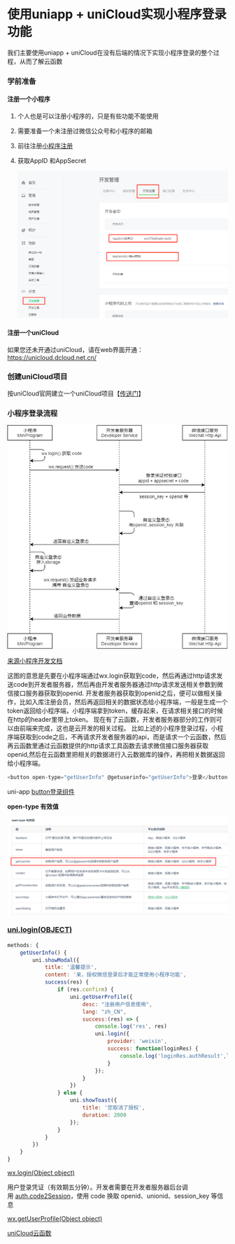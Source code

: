 # 使用uniapp + uniCloud实现小程序登录功能
我们主要使用uniapp + uniCloud在没有后端的情况下实现小程序登录的整个过程，从而了解云函数

### 学前准备

#### 注册一个小程序
1. 个人也是可以注册小程序的，只是有些功能不能使用

2. 需要准备一个未注册过微信公众号和小程序的邮箱

3. 前往注册[小程序注册](https://mp.weixin.qq.com/wxopen/waregister?action=step1&token=&lang=zh_CN)

4. 获取AppID 和AppSecret 

    ![](./md/mini-project.png)

#### 注册一个uniCloud

如果您还未开通过uniCloud，请在web界面开通：<https://unicloud.dcloud.net.cn/> 

### 创建uniCloud项目

按uniCloud官网建立一个uniCloud项目【[传送门](https://uniapp.dcloud.io/uniCloud/quickstart?id=%e5%88%9b%e5%bb%baunicloud%e9%a1%b9%e7%9b%ae)】

### 小程序登录流程

 ![](./md/api-login.2fcc9f35.jpg)

[来源小程序开发文档](https://developers.weixin.qq.com/miniprogram/dev/framework/open-ability/login.html)

这图的意思是先要在小程序端通过wx.login获取到code，然后再通过http请求发送code到开发者服务器，然后再由开发者服务器通过http请求发送相关参数到微信接口服务器获取到openid.
开发者服务器获取到openid之后，便可以做相关操作，比如入库注册会员，然后再返回相关的数据状态给小程序端，一般是生成一个token返回给小程序端，小程序端拿到token，缓存起来，在请求相关接口的时候在http的header里带上token。
现在有了云函数，开发者服务器部分的工作则可以由前端来完成，这也是云开发的相关过程。
比如上述的小程序登录过程，小程序端获取到code之后，不再请求开发者服务器的api，而是请求一个云函数，然后再云函数里通过云函数提供的http请求工具函数去请求微信接口服务器获取openid,然后在云函数里把相关的数据进行入云数据库的操作，再把相关数据返回给小程序端。





```javascript
<button open-type="getUserInfo" @getuserinfo="getUserInfo">登录</button>
```

uni-app [button登录组件](https://uniapp.dcloud.io/component/button)

**open-type 有效值** 

 ![](./md/uni-app-button-open-type.png)

### [uni.login(OBJECT)](https://uniapp.dcloud.io/api/plugins/login?id=login)

```javascript
methods: {
    getUserInfo() {
        uni.showModal({
            title: '温馨提示',
            content: '亲，授权微信登录后才能正常使用小程序功能',
            success(res) {
                if (res.confirm) {
                    uni.getUserProfile({
                        desc: "注册用户信息使用",
                        lang: "zh_CN",
                        success:(res) => {
                            console.log('res', res)
                            uni.login({
                                provider: 'weixin',
                                success: function(loginRes) {
                                    console.log('loginRes.authResult',loginRes);
                                }
                            });
                        }
                    })
                } else {
                    uni.showToast({
                        title: '您取消了授权',
                        duration: 2000
                    });
                }
            }
        })
    }
}
```

[wx.login(Object object)](https://developers.weixin.qq.com/miniprogram/dev/api/open-api/login/wx.login.html)

用户登录凭证（有效期五分钟）。开发者需要在开发者服务器后台调用 [auth.code2Session](https://developers.weixin.qq.com/miniprogram/dev/api-backend/open-api/login/auth.code2Session.html)，使用 code 换取 openid、unionid、session_key 等信息 

[wx.getUserProfile(Object object)](https://developers.weixin.qq.com/miniprogram/dev/api/open-api/user-info/wx.getUserProfile.html)

[uniCloud云函数](https://uniapp.dcloud.io/uniCloud/cf-functions?id=api%e5%88%97%e8%a1%a8)





